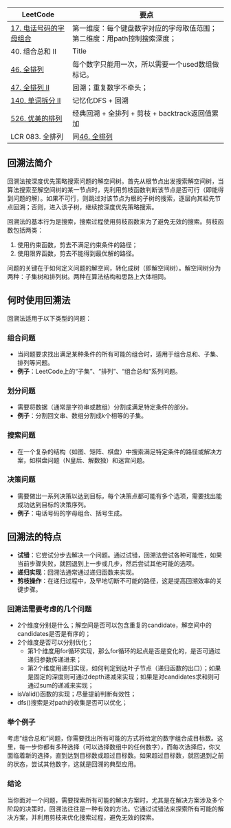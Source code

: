 | LeetCode | 要点 |
| ----------- | ----------- |
| [17. 电话号码的字母组合][github-leetcode-0017] |第一维度：每个键盘数字对应的字母取值范围；第二维度：用path控制搜索深度；|
| 40. 组合总和 II | Title |
|[46. 全排列][github-leetcode-0046]| 每个数字只能用一次，所以需要一个used数组做标记。 |
|[47. 全排列 II][github-leetcode-0047]|回溯；重复数字不牵头；|
|[140. 单词拆分 II][github-leetcode-0140]|记忆化DFS + 回溯|
|[526. 优美的排列][github-leetcode-0526]|经典回溯 + 全排列 + 剪枝 + backtrack返回值累加|
| LCR 083. 全排列 | 同[46. 全排列][github-leetcode-0046] |

## 回溯法简介
回溯法按深度优先策略搜索问题的解空间树。首先从根节点出发搜索解空间树，当算法搜索至解空间树的某一节点时，先利用剪枝函数判断该节点是否可行（即能得到问题的解）。如果不可行，则跳过对该节点为根的子树的搜索，逐层向其祖先节点回溯；否则，进入该子树，继续按深度优先策略搜索。


回溯法的基本行为是搜索，搜索过程使用剪枝函数来为了避免无效的搜索。剪枝函数包括两类：
1. 使用约束函数，剪去不满足约束条件的路径；
2. 使用限界函数，剪去不能得到最优解的路径。


问题的关键在于如何定义问题的解空间，转化成树（即解空间树）。解空间树分为两种：子集树和排列树。两种在算法结构和思路上大体相同。

## 何时使用回溯法

回溯法适用于以下类型的问题：

### 组合问题
- 当问题要求找出满足某种条件的所有可能的组合时，适用于组合总和、子集、排列等问题。
- **例子**：LeetCode上的“子集”、“排列”、“组合总和”系列问题。

### 划分问题
- 需要将数据（通常是字符串或数组）分割成满足特定条件的部分。
- **例子**：分割回文串、数组分割成k个相等的子集。

### 搜索问题
- 在一个复杂的结构（如图、矩阵、棋盘）中搜索满足特定条件的路径或解决方案，如棋盘问题（N皇后、解数独）和迷宫问题。

### 决策问题
- 需要做出一系列决策以达到目标，每个决策点都可能有多个选项，需要找出能成功达到目标的决策序列。
- **例子**：电话号码的字母组合、括号生成。

## 回溯法的特点
- **试错**：它尝试分步去解决一个问题。通过试错，回溯法尝试各种可能性，如果当前步骤失败，就回退到上一步或几步，然后尝试其他可能的选项。
- **递归实现**：回溯法通常通过递归函数来实现。
- **剪枝操作**：在递归过程中，及早地切断不可能的路径，这是提高回溯效率的关键步骤。

### 回溯法需要考虑的几个问题
- 2个维度分别是什么；解空间是否可以包含重复的candidate，解空间中的candidates是否是有序的；
- 2个维度是否可以分别优化；
  - 第1个维度用for循环实现，那么for循环的起点是否是变化的，是否可通过递归参数传递进来；
  - 第2个维度用递归实现，如何判定到达叶子节点（递归函数的出口）；如果是固定的深度则可通过depth递减来实现；如果是对candidates求和则可通过sum的递减来实现；
- isValid()函数的实现；尽量提前判断有效性；
- dfs()搜索是对path的收集是否可以优化；

### 举个例子
考虑“组合总和”问题，你需要找出所有可能的方式将给定的数字组合成目标数。这里，每一步你都有多种选择（可以选择数组中的任何数字），而每次选择后，你又面临着新的选择，直到达到目标数或超过目标数。如果超过目标数，就回退到之前的状态，尝试其他数字，这就是回溯的典型应用。

### 结论
当你面对一个问题，需要探索所有可能的解决方案时，尤其是在解决方案涉及多个阶段的决策时，回溯法往往是一种有效的方法。它通过试错法来探索所有可能的解决方案，并利用剪枝来优化搜索过程，避免无效的探索。


[github-leetcode-0017]: ../../0017.%20Letter%20Combinations%20of%20a%20Phone%20Number/0017_letterCombinations.h
[github-leetcode-0046]: ../../0046.%20Permutations/0046_permute.h
[github-leetcode-0047]: ../../0047.%20Permutations%20II/0047_permuteUnique.h
[github-leetcode-0526]: ../../0526.%20Beautiful%20Arrangement/0526_countArrangement.h
[github-leetcode-0140]: ../../0140.%20Word%20Break%20II/0140_wordBreak.h
